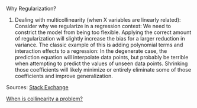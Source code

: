 Why Regularization?

1. Dealing with multicollinearity (when X variables are linearly related):
Consider why we regularize in a regression context: We need to constrict the model from being too flexible. Applying the correct amount of regularization will slightly increase the bias for a larger reduction in variance. The classic example of this is adding polynomial terms and interaction effects to a regression: In the degenerate case, the prediction equation will interpolate data points, but probably be terrible when attempting to predict the values of unseen data points. Shrinking those coefficients will likely minimize or entirely eliminate some of those coefficients and improve generalization.





Sources:
[Stack Exchange](https://stats.stackexchange.com/questions/168622/why-is-multicollinearity-not-checked-in-modern-statistics-machine-learning)

[When is collinearity a problem?](http://www.biom.uni-freiburg.de/Dateien/PDF/collinearity-a-review-of-methods-to-deal-with-it-and-a-simulation-study-evaluating-and-their-performance)
